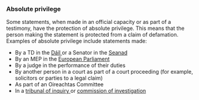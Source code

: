 ###  Absolute privilege

Some statements, when made in an official capacity or as part of a testimony,
have the protection of absolute privilege. This means that the person making
the statement is protected from a claim of defamation. Examples of absolute
privilege include statements made:

  * By a TD in the [ Dáil ](/en/government-in-ireland/houses-of-the-oireachtas/dail-eireann/) or a Senator in the [ Seanad ](/en/government-in-ireland/houses-of-the-oireachtas/the-seanad/)
  * By an MEP in the [ European Parliament ](/en/government-in-ireland/european-government/eu-institutions/european-parliament/)
  * By a judge in the performance of their duties 
  * By another person in a court as part of a court proceeding (for example, solicitors or parties to a legal claim) 
  * As part of an Oireachtas Committee 
  * In a [ tribunal of inquiry ](/en/government-in-ireland/how-government-works/tribunals-and-investigations/tribunals-of-inquiry/) or [ commission of investigation ](/en/government-in-ireland/how-government-works/tribunals-and-investigations/commissions-of-investigation/)
